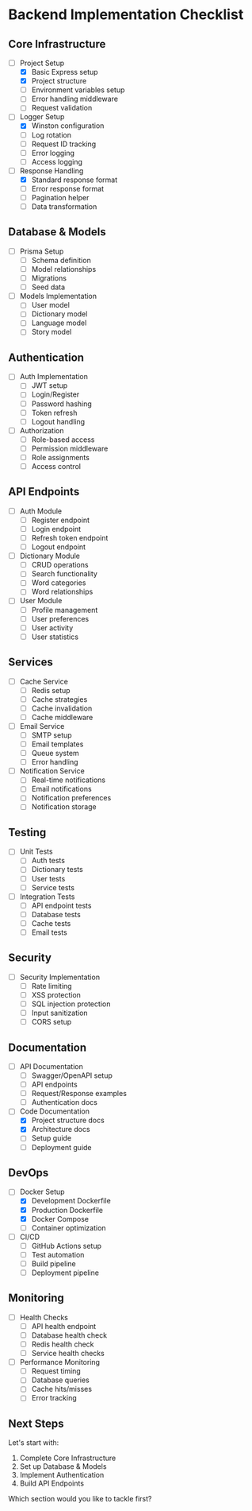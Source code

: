 # Backend Implementation Checklist

## Core Infrastructure
- [ ] Project Setup
  - [x] Basic Express setup
  - [x] Project structure
  - [ ] Environment variables setup
  - [ ] Error handling middleware
  - [ ] Request validation

- [ ] Logger Setup
  - [x] Winston configuration
  - [ ] Log rotation
  - [ ] Request ID tracking
  - [ ] Error logging
  - [ ] Access logging

- [ ] Response Handling
  - [x] Standard response format
  - [ ] Error response format
  - [ ] Pagination helper
  - [ ] Data transformation

## Database & Models
- [ ] Prisma Setup
  - [ ] Schema definition
  - [ ] Model relationships
  - [ ] Migrations
  - [ ] Seed data

- [ ] Models Implementation
  - [ ] User model
  - [ ] Dictionary model
  - [ ] Language model
  - [ ] Story model

## Authentication
- [ ] Auth Implementation
  - [ ] JWT setup
  - [ ] Login/Register
  - [ ] Password hashing
  - [ ] Token refresh
  - [ ] Logout handling

- [ ] Authorization
  - [ ] Role-based access
  - [ ] Permission middleware
  - [ ] Role assignments
  - [ ] Access control

## API Endpoints
- [ ] Auth Module
  - [ ] Register endpoint
  - [ ] Login endpoint
  - [ ] Refresh token endpoint
  - [ ] Logout endpoint

- [ ] Dictionary Module
  - [ ] CRUD operations
  - [ ] Search functionality
  - [ ] Word categories
  - [ ] Word relationships

- [ ] User Module
  - [ ] Profile management
  - [ ] User preferences
  - [ ] User activity
  - [ ] User statistics

## Services
- [ ] Cache Service
  - [ ] Redis setup
  - [ ] Cache strategies
  - [ ] Cache invalidation
  - [ ] Cache middleware

- [ ] Email Service
  - [ ] SMTP setup
  - [ ] Email templates
  - [ ] Queue system
  - [ ] Error handling

- [ ] Notification Service
  - [ ] Real-time notifications
  - [ ] Email notifications
  - [ ] Notification preferences
  - [ ] Notification storage

## Testing
- [ ] Unit Tests
  - [ ] Auth tests
  - [ ] Dictionary tests
  - [ ] User tests
  - [ ] Service tests

- [ ] Integration Tests
  - [ ] API endpoint tests
  - [ ] Database tests
  - [ ] Cache tests
  - [ ] Email tests

## Security
- [ ] Security Implementation
  - [ ] Rate limiting
  - [ ] XSS protection
  - [ ] SQL injection protection
  - [ ] Input sanitization
  - [ ] CORS setup

## Documentation
- [ ] API Documentation
  - [ ] Swagger/OpenAPI setup
  - [ ] API endpoints
  - [ ] Request/Response examples
  - [ ] Authentication docs

- [ ] Code Documentation
  - [x] Project structure docs
  - [x] Architecture docs
  - [ ] Setup guide
  - [ ] Deployment guide

## DevOps
- [ ] Docker Setup
  - [x] Development Dockerfile
  - [x] Production Dockerfile
  - [x] Docker Compose
  - [ ] Container optimization

- [ ] CI/CD
  - [ ] GitHub Actions setup
  - [ ] Test automation
  - [ ] Build pipeline
  - [ ] Deployment pipeline

## Monitoring
- [ ] Health Checks
  - [ ] API health endpoint
  - [ ] Database health check
  - [ ] Redis health check
  - [ ] Service health checks

- [ ] Performance Monitoring
  - [ ] Request timing
  - [ ] Database queries
  - [ ] Cache hits/misses
  - [ ] Error tracking

## Next Steps
Let's start with:
1. Complete Core Infrastructure
2. Set up Database & Models
3. Implement Authentication
4. Build API Endpoints

Which section would you like to tackle first?
